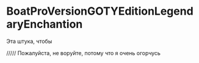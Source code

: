 # BoatProVersionGOTYEditionLegendaryEnchantion
Эта штука, чтобы 


/////
Пожалуйста, не воруйте, потому что я очень огорчусь
